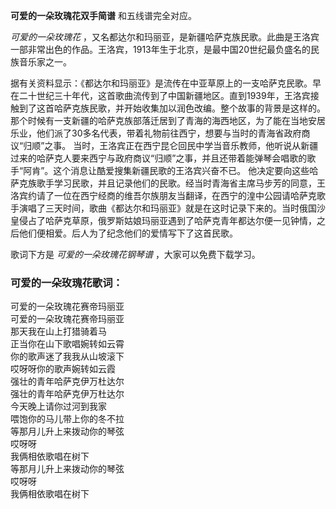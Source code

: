 

**可爱的一朵玫瑰花双手简谱** 和五线谱完全对应。

_可爱的一朵玫瑰花_
，又名都达尔和玛丽亚，是新疆哈萨克族民歌。此曲是王洛宾一部非常出色的作品。王洛宾，1913年生于北京，是最中国20世纪最负盛名的民族音乐家之一。

据有关资料显示：《都达尔和玛丽亚》是流传在中亚草原上的一支哈萨克民歌。早在二十世纪三十年代，这首歌曲流传到了中国新疆地区。直到1939年，王洛宾接触到了这首哈萨克族民歌，并开始收集加以润色改编。整个故事的背景是这样的。那个时候有一支新疆的哈萨克族部落迁居到了青海的海西地区，为了能在当地安居乐业，他们派了30多名代表，带着礼物前往西宁，想要与当时的青海省政府商议“归顺”之事。
当时，王洛宾正在西宁昆仑回民中学当音乐教师，他听说从新疆过来的哈萨克人要来西宁与政府商议“归顺”之事，并且还带着能弹琴会唱歌的歌手“阿肯”。这个消息让酷爱搜集新疆民歌的王洛宾兴奋不已。
他决定要向这些哈萨克族歌手学习民歌，并且记录他们的民歌。经当时青海省主席马步芳的同意，王洛宾约请了一位在西宁经商的维吾尔族朋友当翻译，在西宁的湟中公园请哈萨克歌手演唱了三天时间，歌曲《都达尔和玛丽亚》就是在这时记录下来的。当时俄国沙皇侵占了哈萨克草原，俄罗斯姑娘玛丽亚遇到了哈萨克青年都达尔便一见钟情，之后他们便相爱。后人为了纪念他们的爱情写下了这首民歌。

歌词下方是 _可爱的一朵玫瑰花钢琴谱_ ，大家可以免费下载学习。

### 可爱的一朵玫瑰花歌词：

可爱的一朵玫瑰花赛帝玛丽亚  
可爱的一朵玫瑰花赛帝玛丽亚  
那天我在山上打猎骑着马  
正当你在山下歌唱婉转如云霄  
你的歌声迷了我我从山坡滚下  
哎呀呀你的歌声婉转如云霞  
强壮的青年哈萨克伊万杜达尔  
强壮的青年哈萨克伊万杜达尔  
今天晚上请你过河到我家  
喂饱你的马儿带上你的冬不拉  
等那月儿升上来拨动你的琴弦  
哎呀呀  
我俩相依歌唱在树下  
等那月儿升上来拨动你的琴弦  
哎呀呀  
我俩相依歌唱在树下

